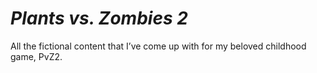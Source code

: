 # *Plants vs. Zombies 2*

All the fictional content that I’ve come up with for my beloved childhood game, PvZ2.
